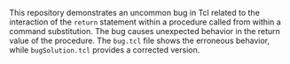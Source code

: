 This repository demonstrates an uncommon bug in Tcl related to the interaction of the `return` statement within a procedure called from within a command substitution. The bug causes unexpected behavior in the return value of the procedure.  The `bug.tcl` file shows the erroneous behavior, while `bugSolution.tcl` provides a corrected version.